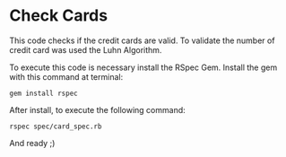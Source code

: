 # Check Cards

This code checks if the credit cards are valid.
To validate the number of credit card was used the Luhn Algorithm.

To execute this code is necessary install the RSpec Gem. Install the gem with this command at terminal:

    gem install rspec

After install, to execute the following command:

    rspec spec/card_spec.rb

And ready ;)

